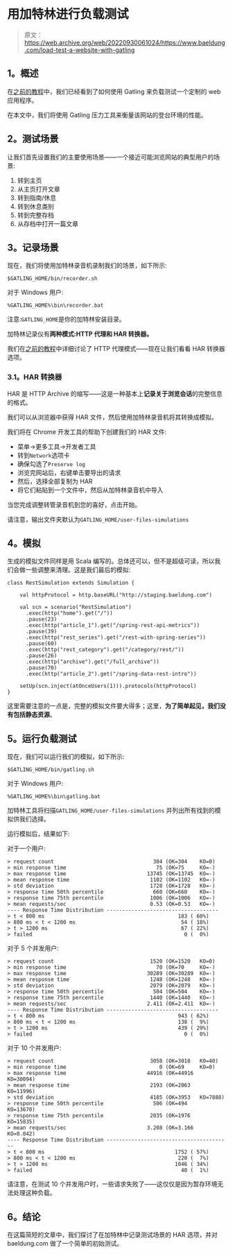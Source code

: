 # 用加特林进行负载测试

> 原文：<https://web.archive.org/web/20220930061024/https://www.baeldung.com/load-test-a-website-with-gatling>

## **1。概述**

在[之前的教程](/web/20220120181206/https://www.baeldung.com/introduction-to-gatling)中，我们已经看到了如何使用 Gatling 来负载测试一个定制的 web 应用程序。

在本文中，我们将使用 Gatling 压力工具来衡量该网站的登台环境的性能。

## **2。测试场景**

让我们首先设置我们的主要使用场景——一个接近可能浏览网站的典型用户的场景:

1.  转到主页
2.  从主页打开文章
3.  转到指南/休息
4.  转到休息类别
5.  转到完整存档
6.  从存档中打开一篇文章

## **3。记录场景**

现在，我们将使用加特林录音机录制我们的场景，如下所示:

```
$GATLING_HOME/bin/recorder.sh
```

对于 Windows 用户:

```
%GATLING_HOME%\bin\recorder.bat
```

注意:`GATLING_HOME`是你的加特林安装目录。

加特林记录仪有**两种模式:HTTP 代理和 HAR 转换器。**

我们在[之前的教程](/web/20220120181206/https://www.baeldung.com/introduction-to-gatling)中详细讨论了 HTTP 代理模式——现在让我们看看 HAR 转换器选项。

### **3.1。HAR 转换器**

HAR 是 HTTP Archive 的缩写——这是一种基本上**记录关于浏览会话**的完整信息的格式。

我们可以从浏览器中获得 HAR 文件，然后使用加特林录音机将其转换成模拟。

我们将在 Chrome 开发工具的帮助下创建我们的 HAR 文件:

*   菜单->更多工具->开发者工具
*   转到`Network`选项卡
*   确保勾选了`Preserve log`
*   浏览完网站后，右键单击要导出的请求
*   然后，选择全部复制为 HAR
*   将它们粘贴到一个文件中，然后从加特林录音机中导入

当您完成调整转管录音机到您的喜好，点击开始。

请注意，输出文件夹默认为`GATLING_HOME/user-files-simulations`

## **4。模拟**

生成的模拟文件同样是用 Scala 编写的。总体还可以，但不是超级可读，所以我们会做一些调整来清理。这是我们最后的模拟:

```
class RestSimulation extends Simulation {

    val httpProtocol = http.baseURL("http://staging.baeldung.com")

    val scn = scenario("RestSimulation")
      .exec(http("home").get("/"))
      .pause(23)
      .exec(http("article_1").get("/spring-rest-api-metrics"))
      .pause(39)
      .exec(http("rest_series").get("/rest-with-spring-series"))
      .pause(60)
      .exec(http("rest_category").get("/category/rest/"))
      .pause(26)
      .exec(http("archive").get("/full_archive"))
      .pause(70)
      .exec(http("article_2").get("/spring-data-rest-intro"))

    setUp(scn.inject(atOnceUsers(1))).protocols(httpProtocol)
}
```

这里需要注意的一点是，完整的模拟文件要大得多；这里，**为了简单起见，我们没有包括静态资源**。

## **5。运行负载测试**

现在，我们可以运行我们的模拟，如下所示:

```
$GATLING_HOME/bin/gatling.sh
```

对于 Windows 用户:

```
%GATLING_HOME%\bin\gatling.bat
```

加特林工具将扫描`GATLING_HOME/user-files-simulations` 并列出所有找到的模拟供我们选择。

运行模拟后，结果如下:

对于一个用户:

```
> request count                                304 (OK=304    KO=0)
> min response time                             75 (OK=75     KO=-)
> max response time                          13745 (OK=13745  KO=-)
> mean response time                          1102 (OK=1102   KO=-)
> std deviation                               1728 (OK=1728   KO=-)
> response time 50th percentile                660 (OK=660    KO=-)
> response time 75th percentile               1006 (OK=1006   KO=-)
> mean requests/sec                           0.53 (OK=0.53   KO=-)
---- Response Time Distribution ------------------------------------
> t < 800 ms                                           183 ( 60%)
> 800 ms < t < 1200 ms                                  54 ( 18%)
> t > 1200 ms                                           67 ( 22%)
> failed                                                 0 (  0%)
```

对于 5 个并发用户:

```
> request count                               1520 (OK=1520   KO=0)
> min response time                             70 (OK=70     KO=-)
> max response time                          30289 (OK=30289  KO=-)
> mean response time                          1248 (OK=1248   KO=-)
> std deviation                               2079 (OK=2079   KO=-)
> response time 50th percentile                504 (OK=504    KO=-)
> response time 75th percentile               1440 (OK=1440   KO=-)
> mean requests/sec                          2.411 (OK=2.411  KO=-)
---- Response Time Distribution ------------------------------------
> t < 800 ms                                           943 ( 62%)
> 800 ms < t < 1200 ms                                 138 (  9%)
> t > 1200 ms                                          439 ( 29%)
> failed                                                 0 (  0%)
```

对于 10 个并发用户:

```
> request count                               3058 (OK=3018   KO=40)
> min response time                              0 (OK=69     KO=0)
> max response time                          44916 (OK=44916  KO=30094)
> mean response time                          2193 (OK=2063   KO=11996)
> std deviation                               4185 (OK=3953   KO=7888)
> response time 50th percentile                506 (OK=494    KO=13670)
> response time 75th percentile               2035 (OK=1976   KO=15835)
> mean requests/sec                          3.208 (OK=3.166  KO=0.042)
---- Response Time Distribution ----------------------------------------
> t < 800 ms                                          1752 ( 57%)
> 800 ms < t < 1200 ms                                 220 (  7%)
> t > 1200 ms                                         1046 ( 34%)
> failed                                                40 (  1%)
```

请注意，在测试 10 个并发用户时，一些请求失败了——这仅仅是因为暂存环境无法处理这种负载。

## **6。结论**

在这篇简短的文章中，我们探讨了在加特林中记录测试场景的 HAR 选项，并对 baeldung.com 做了一个简单的初始测试。